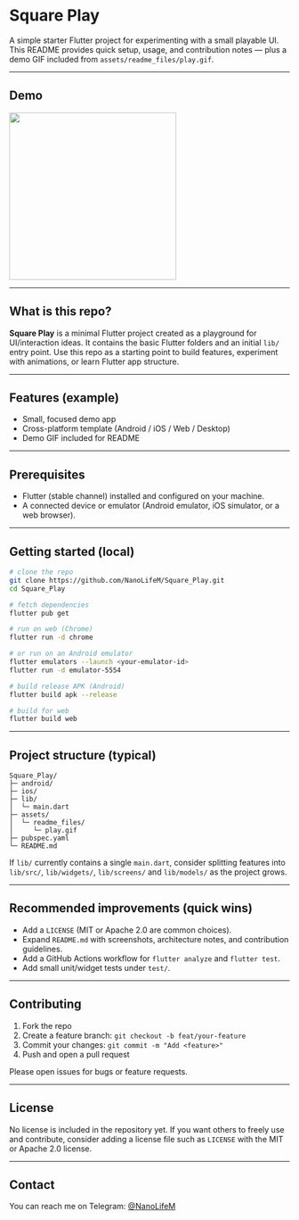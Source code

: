 # Square Play

A simple starter Flutter project for experimenting with a small playable UI.  
This README provides quick setup, usage, and contribution notes — plus a demo GIF included from `assets/readme_files/play.gif`.

---

## Demo

<img src="assets/readme_files/play.gif" style="width:300px;height:auto;" />

---

## What is this repo?

**Square Play** is a minimal Flutter project created as a playground for UI/interaction ideas. It contains the basic Flutter folders and an initial `lib/` entry point. Use this repo as a starting point to build features, experiment with animations, or learn Flutter app structure.

---

## Features (example)

- Small, focused demo app
- Cross-platform template (Android / iOS / Web / Desktop)
- Demo GIF included for README

---

## Prerequisites

- Flutter (stable channel) installed and configured on your machine.  
- A connected device or emulator (Android emulator, iOS simulator, or a web browser).

---

## Getting started (local)

```bash
# clone the repo
git clone https://github.com/NanoLifeM/Square_Play.git
cd Square_Play

# fetch dependencies
flutter pub get

# run on web (Chrome)
flutter run -d chrome

# or run on an Android emulator
flutter emulators --launch <your-emulator-id>
flutter run -d emulator-5554

# build release APK (Android)
flutter build apk --release

# build for web
flutter build web
```

---

## Project structure (typical)

```
Square_Play/
├─ android/
├─ ios/
├─ lib/
│  └─ main.dart
├─ assets/
│  └─ readme_files/
│     └─ play.gif
├─ pubspec.yaml
└─ README.md
```

If `lib/` currently contains a single `main.dart`, consider splitting features into `lib/src/`, `lib/widgets/`, `lib/screens/` and `lib/models/` as the project grows.

---

## Recommended improvements (quick wins)

- Add a `LICENSE` (MIT or Apache 2.0 are common choices).
- Expand `README.md` with screenshots, architecture notes, and contribution guidelines.
- Add a GitHub Actions workflow for `flutter analyze` and `flutter test`.
- Add small unit/widget tests under `test/`.

---

## Contributing

1. Fork the repo
2. Create a feature branch: `git checkout -b feat/your-feature`
3. Commit your changes: `git commit -m "Add <feature>"`
4. Push and open a pull request

Please open issues for bugs or feature requests.

---

## License

No license is included in the repository yet. If you want others to freely use and contribute, consider adding a license file such as `LICENSE` with the MIT or Apache 2.0 license.

---

## Contact

You can reach me on Telegram: [@NanoLifeM](https://t.me/NanoLifeM)